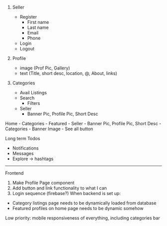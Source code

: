 1. Seller

   - Register
     - First name
     - Last name
     - Email
     - Phone
   - Login
   - Logout

2. Profile

   - image (Prof Pic, Gallery)
   - text (Title, short desc, location, @, About, links)

3. Categories
   - Avail Listings
   - Search
     - Filters
   - Seller
     - Banner Pic, Profile Pic, Short Desc

Home - Categories - Featured - Seller - Banner Pic, Profile Pic, Short Desc - Categories - Banner Image - See all button

Long term Todos

- Notifications
- Messages
- Explore -> hashtags

---

Frontend

1. Make Profile Page component
2. Add button and link functionality to what I can
3. Login sequence (firebase?)
   When backend is set up:

- Category listings page needs to be dynamically loaded from database
- Featured profiles on home page needs to be dynamic somehow

Low priority:
mobile responsiveness of everything, including categories bar
